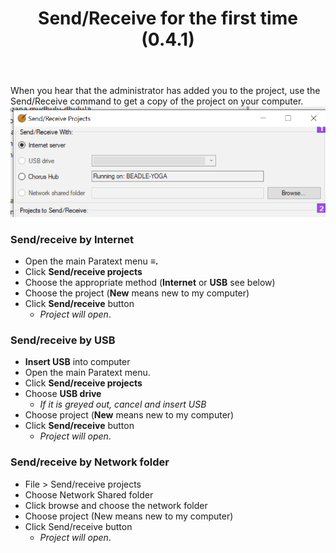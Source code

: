 ﻿---
title: Send/Receive for the first time (0.4.1)
---
When you hear that the administrator has added you to the project, use the Send/Receive command to get a copy of the project on your computer.  
![](../media/47137350b2b373e211b40cd85e86d03f.png)
### Send/receive by Internet

-   Open the main Paratext menu **≡.**
-   Click **Send/receive projects**
-   Choose the appropriate method (**Internet** or **USB** see below)
-   Choose the project (**New** means new to my computer)
-   Click **Send/receive** button  
      -  *Project will open*.

### Send/receive by USB

-   **Insert USB** into computer
-   Open the main Paratext menu.
-   Click **Send/receive projects**
-   Choose **USB drive**
    -  *If it is greyed out, cancel and insert USB*
-   Choose project (**New** means new to my computer)
-   Click **Send/receive** button  
    -  *Project will open*.

### Send/receive by Network folder
-   File > Send/receive projects
-   Choose Network Shared folder
-   Click browse and choose the network folder
-   Choose project (New means new to my computer)
-   Click Send/receive button  
     -  *Project will open*.

